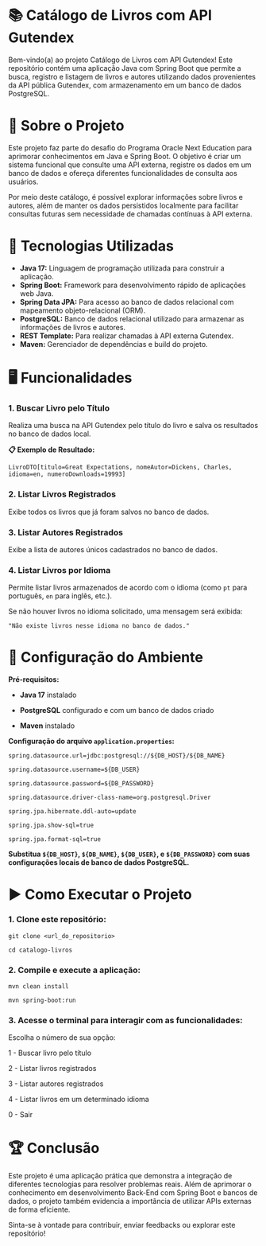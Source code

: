 # 📚 Catálogo de Livros com API Gutendex
Bem-vindo(a) ao projeto Catálogo de Livros com API Gutendex! Este repositório contém uma aplicação Java com Spring Boot que permite a busca, registro e listagem de livros e autores utilizando dados provenientes da API pública Gutendex, com armazenamento em um banco de dados PostgreSQL.

# 📖 Sobre o Projeto
Este projeto faz parte do desafio do Programa Oracle Next Education para aprimorar conhecimentos em Java e Spring Boot. O objetivo é criar um sistema funcional que consulte uma API externa, registre os dados em um banco de dados e ofereça diferentes funcionalidades de consulta aos usuários.

Por meio deste catálogo, é possível explorar informações sobre livros e autores, além de manter os dados persistidos localmente para facilitar consultas futuras sem necessidade de chamadas contínuas à API externa.

# 🚀 Tecnologias Utilizadas
- **Java 17:** Linguagem de programação utilizada para construir a aplicação.
- **Spring Boot:** Framework para desenvolvimento rápido de aplicações web Java.
- **Spring Data JPA:** Para acesso ao banco de dados relacional com mapeamento objeto-relacional (ORM).
- **PostgreSQL:** Banco de dados relacional utilizado para armazenar as informações de livros e autores.
- **REST Template:** Para realizar chamadas à API externa Gutendex.
- **Maven:** Gerenciador de dependências e build do projeto.

# 🖥️ Funcionalidades
### 1. Buscar Livro pelo Título

   Realiza uma busca na API Gutendex pelo título do livro e salva os resultados no banco de dados local. 
   
**📋 Exemplo de Resultado:**

   ```LivroDTO[titulo=Great Expectations, nomeAutor=Dickens, Charles, idioma=en, numeroDownloads=19993]```

### 2. Listar Livros Registrados

   Exibe todos os livros que já foram salvos no banco de dados.

### 3. Listar Autores Registrados
   
Exibe a lista de autores únicos cadastrados no banco de dados.

### 4. Listar Livros por Idioma

   Permite listar livros armazenados de acordo com o idioma (como ```pt``` para português, ```en``` para inglês, etc.).
   
Se não houver livros no idioma solicitado, uma mensagem será exibida:

   ```"Não existe livros nesse idioma no banco de dados."```

# 🔧 Configuração do Ambiente

**Pré-requisitos:**

- **Java 17** instalado

- **PostgreSQL** configurado e com um banco de dados criado

- **Maven** instalado

**Configuração do arquivo ```application.properties```:**

```spring.datasource.url=jdbc:postgresql://${DB_HOST}/${DB_NAME}```

```spring.datasource.username=${DB_USER}```

```spring.datasource.password=${DB_PASSWORD}```

```spring.datasource.driver-class-name=org.postgresql.Driver```

```spring.jpa.hibernate.ddl-auto=update```

```spring.jpa.show-sql=true```

```spring.jpa.format-sql=true```

**Substitua ```${DB_HOST}```, ```${DB_NAME}```, ```${DB_USER}```, e ```${DB_PASSWORD}``` com suas configurações locais de banco de dados PostgreSQL.**

# ▶️ Como Executar o Projeto

### 1. Clone este repositório:

```git clone <url_do_repositorio>```

```cd catalogo-livros```

### 2. Compile e execute a aplicação:

```mvn clean install```

```mvn spring-boot:run```

### 3. Acesse o terminal para interagir com as funcionalidades:

Escolha o número de sua opção:

1 - Buscar livro pelo título

2 - Listar livros registrados

3 - Listar autores registrados

4 - Listar livros em um determinado idioma

0 - Sair

# 🏆 Conclusão

Este projeto é uma aplicação prática que demonstra a integração de diferentes tecnologias para resolver problemas reais. Além de aprimorar o conhecimento em desenvolvimento Back-End com Spring Boot e bancos de dados, o projeto também evidencia a importância de utilizar APIs externas de forma eficiente.

Sinta-se à vontade para contribuir, enviar feedbacks ou explorar este repositório!